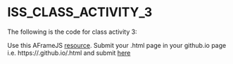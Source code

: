 # ISS_CLASS_ACTIVITY_3

The following is the code for class activity 3:
<html>
  <head>
    <script src="https://aframe.io/releases/1.7.0/aframe.min.js"></script>
  </head>
  <body>
    <a-scene>
        <a-entity position="-5 0.75 -3" geometry="primitive: tetrahedron; radius: 2"></a-entity>
        <a-entity position="0 0.75 -10" geometry="primitive: torus; radius: 2; radiusTubular: 0.5; arc: 180"></a-entity>
        <a-entity  position = "3 0.75 -5"geometry="primitive: octahedron"></a-entity>
      <a-plane position="0 0 -4" rotation="-90 0 0" width="4" height="4" color="#7BC8A4"></a-plane>
      <a-sky color="#ECECEC"></a-sky>
    </a-scene>
    <p>Use this AFrameJS <a href="https://aframe.io/docs/1.7.0/components/geometry.html" target="_blank">resource</a>. Submit your <rollnumber>.html page in your github.io page i.e. https://<yourdomain>.github.io/<rollnumber>.html and submit <a href="https://forms.office.com/Pages/ResponsePage.aspx?id=vDsaA3zPK06W7IZ1VVQKHFzW4INMf2JMjyL9qPnlPbNUMkpZQkY1SlpKWUtQWTY5RVVNS0k2RFQyRi4u" target="_blank">here</a> </p>
  </body>
</html>
